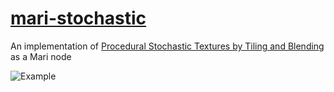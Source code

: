 # [mari-stochastic](https://www.artstation.com/artwork/ellyrZ)

An implementation of [Procedural Stochastic Textures by Tiling and Blending](https://drive.google.com/file/d/1QecekuuyWgw68HU9tg6ENfrCTCVIjm6l/view) as a Mari node

![Example](https://cdnb.artstation.com/p/assets/images/images/061/103/349/original/ali-shazly-animation.gif)

